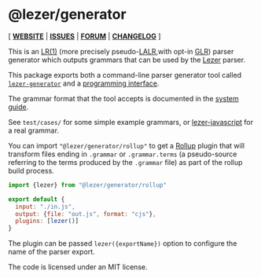 # @lezer/generator

[ [**WEBSITE**](http://lezer.codemirror.net) | [**ISSUES**](https://github.com/lezer-parser/lezer/issues) | [**FORUM**](https://discuss.codemirror.net/c/lezer) | [**CHANGELOG**](https://github.com/lezer-parser/generator/blob/master/CHANGELOG.md) ]

This is an [LR(1)](https://en.wikipedia.org/wiki/LR_parser) (more precisely pseudo-[LALR](https://en.wikipedia.org/wiki/LALR_parser),with opt-in [GLR](https://en.wikipedia.org/wiki/GLR_parser)) parser generator which outputs grammars that can be used by the [Lezer](https://github.com/lezer-parser/lezer/) parser.

This package exports both a command-line parser generator tool called [`lezer-generator`](https://lezer.codemirror.net/docs/guide/#building-a-grammar) and a [programming interface](https://lezer.codemirror.net/docs/ref/#generator).

The grammar format that the tool accepts is documented in the [system guide](https://lezer.codemirror.net/docs/guide/#writing-a-grammar).

See `test/cases/` for some simple example grammars, or [lezer-javascript](https://github.com/lezer-parser/javascript) for a real grammar.

You can import `"@lezer/generator/rollup"` to get a [Rollup](https://rollupjs.org/guide/en/) plugin that will transform files ending in `.grammar` or `.grammar.terms` (a pseudo-source referring to the terms produced by the `.grammar` file) as part of the rollup build process.

```javascript
import {lezer} from "@lezer/generator/rollup"

export default {
  input: "./in.js",
  output: {file: "out.js", format: "cjs"},
  plugins: [lezer()]
}
```

The plugin can be passed `lezer({exportName})` option to configure the name of the parser export.

The code is licensed under an MIT license.
